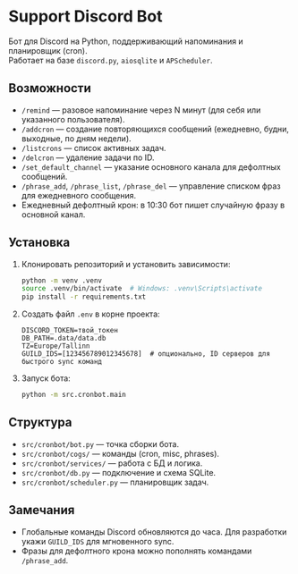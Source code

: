 # Support Discord Bot

Бот для Discord на Python, поддерживающий напоминания и планировщик (cron).  
Работает на базе `discord.py`, `aiosqlite` и `APScheduler`.

## Возможности
- `/remind` — разовое напоминание через N минут (для себя или указанного пользователя).  
- `/addcron` — создание повторяющихся сообщений (ежедневно, будни, выходные, по дням недели).  
- `/listcrons` — список активных задач.  
- `/delcron` — удаление задачи по ID.  
- `/set_default_channel` — указание основного канала для дефолтных сообщений.  
- `/phrase_add`, `/phrase_list`, `/phrase_del` — управление списком фраз для ежедневного сообщения.  
- Ежедневный дефолтный крон: в 10:30 бот пишет случайную фразу в основной канал.

## Установка
1. Клонировать репозиторий и установить зависимости:
   ```bash
   python -m venv .venv
   source .venv/bin/activate  # Windows: .venv\Scripts\activate
   pip install -r requirements.txt
   ```

2. Создать файл `.env` в корне проекта:
   ```dotenv
   DISCORD_TOKEN=твой_токен
   DB_PATH=.data/data.db
   TZ=Europe/Tallinn
   GUILD_IDS=[123456789012345678]  # опционально, ID серверов для быстрого sync команд
   ```

3. Запуск бота:
   ```bash
   python -m src.cronbot.main
   ```

## Структура
- `src/cronbot/bot.py` — точка сборки бота.  
- `src/cronbot/cogs/` — команды (cron, misc, phrases).  
- `src/cronbot/services/` — работа с БД и логика.  
- `src/cronbot/db.py` — подключение и схема SQLite.  
- `src/cronbot/scheduler.py` — планировщик задач.

## Замечания
- Глобальные команды Discord обновляются до часа. Для разработки укажи `GUILD_IDS` для мгновенного sync.  
- Фразы для дефолтного крона можно пополнять командами `/phrase_add`.  

